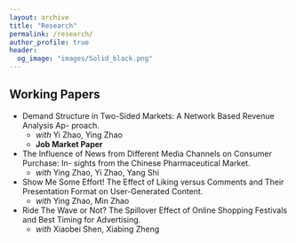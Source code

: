 ```yaml
---
layout: archive
title: "Research"
permalink: /research/
author_profile: true
header:
  og_image: "images/Solid_black.png"
---
```


## Working Papers
- Demand Structure in Two-Sided Markets: A Network Based Revenue Analysis Ap- proach.
    - *with* Yi Zhao, Ying Zhao
    - **Job Market Paper**
- The Influence of News from Different Media Channels on Consumer Purchase: In- sights from the Chinese Pharmaceutical Market.
    - *with* Ying Zhao, Yi Zhao, Yang Shi
- Show Me Some Effort! The Effect of Liking versus Comments and Their Presentation Format on User-Generated Content.
    - *with* Ying Zhao, Min Zhao
- Ride The Wave or Not? The Spillover Effect of Online Shopping Festivals and Best Timing for Advertising.
    - *with* Xiaobei Shen, Xiabing Zheng


<!---
<nbsp>

{% include base_path %}

{% assign ordered_pages = site.research | sort:"order_number" %}

{% for post in ordered_pages %}
  {% include archive-single.html type="grid" %}
{% endfor %}
-->
